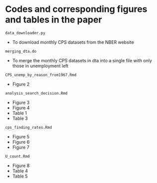 # Codes and corresponding figures and tables in the paper
`data_downloader.py`
- To download monthly CPS datasets from the NBER website

`merging_dta.do`
- To merge the monthly CPS datasets in dta into a single file with only those in unemployment left

`CPS_unemp_by_reason_from1967.Rmd`
- Figure 2

`analysis_search_decision.Rmd`
- Figure 3
- Figure 4
- Table 1
- Table 3

`cps_finding_rates.Rmd`
- Figure 5
- Figure 6
- Figure 7

`U_count.Rmd`
- Figure 8
- Table 4
- Table 5
